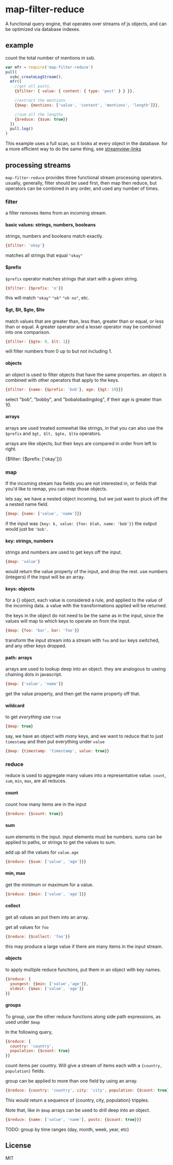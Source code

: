 # map-filter-reduce

A functional query engine, that operates over streams of js objects,
and can be optimized via database indexes.

## example

count the total number of mentions in ssb.

``` js
var mfr = require('map-filter-reduce')
pull(
  ssbc.createLogStream(),
  mfr([
    //get all posts.
    {$filter: { value: { content: { type: 'post' } } }},

    //extract the mentions
    {$map: {mentions: ['value', 'content', 'mentions', 'length']}},

    //sum all the lengths
    {$reduce: {$sum: true}}
  ])
  pull.log()
)
```

This example uses a full scan, so it looks at every object in the
database. for a more efficient way to do the same thing,
see [streamview-links](https://github.com/dominictarr/streamview-links)

## processing streams

`map-filter-reduce` provides three functional stream processing
operators. usually, generally, filter should be used first,
then map then reduce, but operators can be combined in any order,
and used any number of times.

### filter

a filter removes items from an incoming stream.

#### basic values: strings, numbers, booleans

strings, numbers and booleans match exactly.

``` js
{$filter: 'okay'}
```
matches all strings that equal `"okay"`

#### $prefix

`$prefix` operator matches strings that start with a given string.
``` js
{$filter: {$prefix: 'o'}}
```
this will match `"okay"` `"ok"` `"oh no"`, etc.

#### $gt, $lt, $gte, $lte

match values that are greater than, less than, greater than or equal, or less than or equal.
A greater operator and a lesser operator may be combined into one comparison.

``` js
{$filter: {$gte: 0, $lt: 1}}
```
will filter numbers from 0 up to but not including 1.

#### objects

an object is used to filter objects that have the same properties.
an object is combined with other operators that apply to the keys.

``` js
{$filter: {name: {$prefix: 'bob'}, age: {$gt: 10}}}
```
select "bob", "bobby", and "bobalobadingdog", if their age is greater than 10.

#### arrays

arrays are used treated somewhat like strings, in that you can also
use the `$prefix` and `$gt, $lt, $gte, $lte` operators.


arrays are like objects, but their keys are compared in order from left to right.

{$filter: {$prefix: ['okay']}}

### map

If the incoming stream has fields you are not interested in,
or fields that you'd like to remap, you can _map_ those objects.

lets say, we have a nested object incoming, but we just want to pluck off
the a nested name field.

``` js
{$map: {name: ['value', 'name']}}
```

if the input was `{key: k, value: {foo: blah, name: 'bob'}}`
the output would just be `'bob'`.

#### key: strings, numbers

strings and numbers are used to get keys off the input.

``` js
{$map: 'value'}
```
would return the value property of the input, and drop the rest.
use numbers (integers) if the input will be an array.

#### keys: objects

for a {} object, each value is considered a rule, and applied to
the value of the incoming data. a value with the transformations applied
will be returned.

the keys in the object do not need to be the same as in the input,
since the values will map to which keys to operate on from the input.

``` js
{$map: {foo: 'bar', bar: 'foo'}}
```
transform the input stream into a stream with `foo` and `bar` keys switched,
and any other keys dropped.

#### path: arrays

arrays are used to lookup deep into an object. they are analogous to useing
chaining dots in javascript.

``` js
{$map: ['value', 'name']}
```
get the value property, and then get the name property off that.

#### wildcard

to get _everything_ use `true`

``` js
{$map: true}
```
say, we have an object with _many_ keys, and we want to reduce that to just
`timestamp` and then put everything under `value`

``` js
{$map: {timestamp: 'timestamp', value: true}}
```

### reduce

reduce is used to aggregate many values into a representative value.
`count`, `sum`, `min`, `max`, are all reduces.

#### count

count how many items are in the input
``` js
{$reduce: {$count: true}}
```

#### sum

sum elements in the input. input elements must be numbers.
sums can be applied to paths, or strings to get the values to sum.

add up all the values for `value.age`
``` js
{$reduce: {$sum: ['value', 'age']}}
```

#### min, max

get the minimum or maximum for a value.

``` js
{$reduce: {$min: ['value', 'age']}}
```

#### collect

get all values an put them into an array.

get all values for `foo`
``` js
{$reduce: {$collect: 'foo'}}
```
this may produce a large value if there are many items in the input stream.

#### objects

to apply multiple reduce functions, put them in an object with
key names.

``` js
{$reduce: {
  youngest: {$min: ['value','age']},
  oldest: {$max: ['value', 'age']}
}}
```
#### groups

To group, use the other reduce functions
along side path expressions, as used under `$map`

In the following query, 
``` js
{$reduce: {
  country: 'country',
  population: {$count: true}
}}
```
count items per country. Will give a stream of items each with
a `{country, population}` fields.

group can be applied to more than one field by using an array.

``` js
{$reduce: {country: 'country', city: 'city', population: {$count: true}}}
```

This would return a sequence of {country, city, population} tripples.

Note that, like in `$map` arrays can be used to drill deep into
an object.
``` js
{$reduce: {name: ['value', 'name'], posts: {$count: true}}}
```

TODO: group by time ranges (day, month, week, year, etc)

## License

MIT

